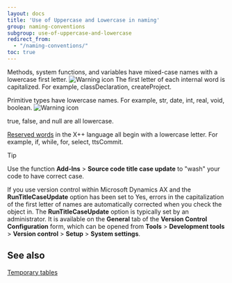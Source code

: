 ```yaml
---
layout: docs
title: 'Use of Uppercase and Lowercase in naming'
group: naming-conventions
subgroup: use-of-uppercase-and-lowercase
redirect_from:
  - "/naming-conventions/"
toc: true
---
```



Methods, system functions, and variables have mixed-case names with a lowercase first letter. ![Warning icon](images/Aa658028.WarningIcon(en-us,AX.60).gif "Warning icon") The first letter of each internal word is capitalized. For example, classDeclaration, createProject.

Primitive types have lowercase names. For example, str, date, int, real, void, boolean. ![Warning icon](images/Aa658028.WarningIcon(en-us,AX.60).gif "Warning icon")

true, false, and null are all lowercase.

[Reserved words](x-keywords.md) in the X++ language all begin with a lowercase letter. For example, if, while, for, select, ttsCommit.


> [!TIP]
> <P>Use the function <STRONG>Add-Ins</STRONG> &gt; <STRONG>Source code title case update</STRONG> to "wash" your code to have correct case.</P>
> <P>If you use version control within Microsoft Dynamics AX and the <STRONG>RunTitleCaseUpdate</STRONG> option has been set to Yes, errors in the capitalization of the first letter of names are automatically corrected when you check the object in. The <STRONG>RunTitleCaseUpdate</STRONG> option is typically set by an administrator. It is available on the <STRONG>General</STRONG> tab of the <STRONG>Version Control Configuration</STRONG> form, which can be opened from <STRONG>Tools</STRONG> &gt; <STRONG>Development tools</STRONG> &gt; <STRONG>Version control</STRONG> &gt; <STRONG>Setup</STRONG> &gt; <STRONG>System settings</STRONG>.</P>



## See also

[Temporary tables](/application-objects/tables.md/#temporary-tables)
